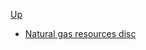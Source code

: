 <!-- natural gas resource discipline sidebar.md -->           
[Up](../../)

* [Natural gas resources disc](gas_resource_disc)